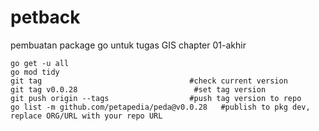 # petback
pembuatan package go untuk tugas GIS chapter 01-akhir

```
go get -u all
go mod tidy
git tag                                 #check current version
git tag v0.0.28                          #set tag version
git push origin --tags                  #push tag version to repo
go list -m github.com/petapedia/peda@v0.0.28   #publish to pkg dev, replace ORG/URL with your repo URL
